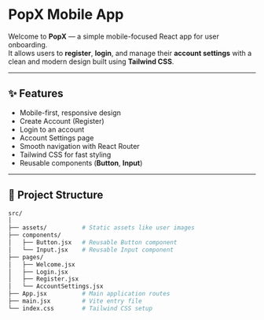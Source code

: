 # PopX Mobile App

Welcome to **PopX** — a simple mobile-focused React app for user onboarding.  
It allows users to **register**, **login**, and manage their **account settings** with a clean and modern design built using **Tailwind CSS**.

---

## ✨ Features
- Mobile-first, responsive design
- Create Account (Register)
- Login to an account
- Account Settings page
- Smooth navigation with React Router
- Tailwind CSS for fast styling
- Reusable components (**Button**, **Input**)

---

## 📂 Project Structure

```bash
src/
│
├── assets/          # Static assets like user images
├── components/      
│   ├── Button.jsx   # Reusable Button component
│   └── Input.jsx    # Reusable Input component
├── pages/           
│   ├── Welcome.jsx
│   ├── Login.jsx
│   ├── Register.jsx
│   └── AccountSettings.jsx
├── App.jsx          # Main application routes
├── main.jsx         # Vite entry file
└── index.css        # Tailwind CSS setup
